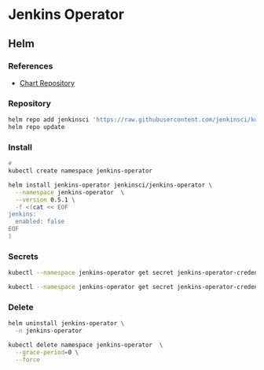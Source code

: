 # Jenkins Operator

## Helm

### References

- [Chart Repository](https://github.com/jenkinsci/kubernetes-operator/tree/master/chart/jenkins-operator)

### Repository

```sh
helm repo add jenkinsci 'https://raw.githubusercontent.com/jenkinsci/kubernetes-operator/master/chart'
helm repo update
```

### Install

```sh
#
kubectl create namespace jenkins-operator
```

```sh
helm install jenkins-operator jenkinsci/jenkins-operator \
  --namespace jenkins-operator  \
  --version 0.5.1 \
  -f <(cat << EOF
jenkins:
  enabled: false
EOF
)
```

<!-- ### Status

```sh
kubectl rollout status deploy/jenkins-operator \
  -n jenkins-operator
```

### Logs

```sh
kubectl logs \
  -l 'app.kubernetes.io/name=jenkins-operator' \
  -n jenkins-operator  \
  -f
``` -->

### Secrets

```sh
kubectl --namespace jenkins-operator get secret jenkins-operator-credentials-jenkins -o 'jsonpath={.data.user}' | base64 -d

kubectl --namespace jenkins-operator get secret jenkins-operator-credentials-jenkins -o 'jsonpath={.data.password}' | base64 -d
```

### Delete

```sh
helm uninstall jenkins-operator \
  -n jenkins-operator

kubectl delete namespace jenkins-operator  \
  --grace-period=0 \
  --force
```
